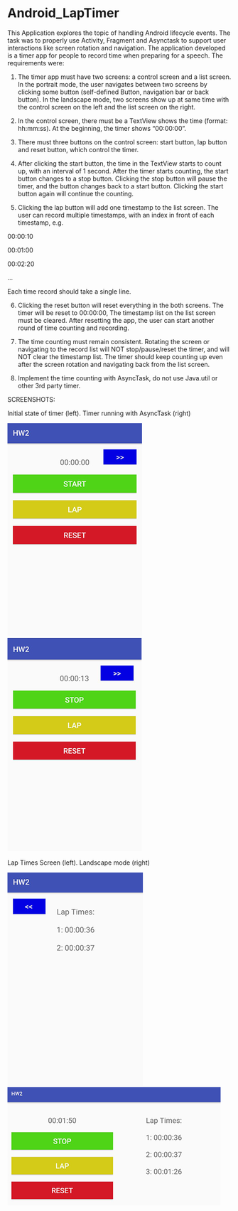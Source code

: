 # Android_LapTimer

This Application explores the topic of handling Android lifecycle events. The task was to properly use Activity, Fragment and Asynctask to support user interactions like screen rotation and navigation. The application developed is a timer app for people to record time when preparing for a speech. The requirements were:

1. The timer app must have two screens: a control screen and a list screen. In the portrait mode, the user navigates between two screens by clicking some button (self-defined Button, navigation bar or back button). In the landscape mode, two screens show up at same time with the control screen on the left and the list screen on the right.

2. In the control screen, there must be a TextView shows the time (format: hh:mm:ss). At the beginning, the timer shows “00:00:00”.

3. There must three buttons on the control screen: start button, lap button and reset button, which control the timer.

4.  After clicking the start button, the time in the TextView starts to count up, with an interval of 1 second. After the timer starts counting, the start button changes to a stop button. Clicking the stop button will pause the timer, and the button changes back to a start button. Clicking the start button again will continue the counting.

5. Clicking the lap button will add one timestamp to the list screen. The user can record multiple timestamps, with an index in front of each timestamp, e.g.

00:00:10

00:01:00

00:02:20

...

Each time record should take a single line.

 6. Clicking the reset button will reset everything in the both screens. The timer will be reset to 00:00:00, The timestamp list on the list screen must be cleared. After resetting the app, the user can start another round of time counting and recording.

 7. The time counting must remain consistent. Rotating the screen or navigating to the record list will NOT stop/pause/reset the timer, and will NOT clear the timestamp list. The timer should keep counting up even after the screen rotation and navigating back from the list screen.

8. Implement the time counting with AsyncTask, do not use Java.util or other 3rd party timer.

SCREENSHOTS:

Initial state of timer (left). Timer running with AsyncTask (right)

![image ](https://github.com/wesh95/Android_LapTimer/blob/master/LapTimer_Screenshots/hw2_1.JPG)
![image](https://github.com/wesh95/Android_LapTimer/blob/master/LapTimer_Screenshots/hw2_2.JPG)

Lap Times Screen (left). Landscape mode (right)

![image](https://github.com/wesh95/Android_LapTimer/blob/master/LapTimer_Screenshots/hw2_3.JPG)
![image](https://github.com/wesh95/Android_LapTimer/blob/master/LapTimer_Screenshots/hw2_4.JPG)
